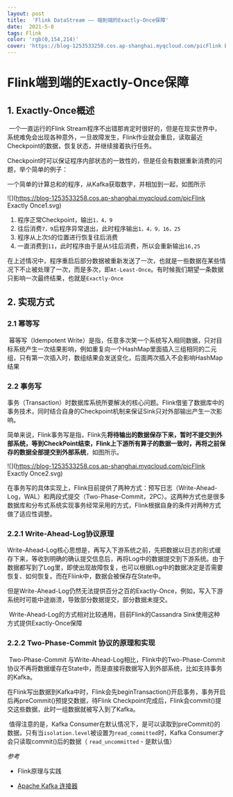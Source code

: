 ```yaml
---
layout: post
title:  'Flink DataStream —— 端到端的Exactly-Once保障'
date:  2021-5-8
tags: Flink
color: 'rgb(0,154,214)'
cover: 'https://blog-1253533258.cos.ap-shanghai.myqcloud.com/picFlink Exactly Once1.svg'
---
```




# Flink端到端的Exactly-Once保障

## 1. Exactly-Once概述

​		一个一直运行的Flink Stream程序不出错那肯定时很好的，但是在现实世界中，系统难免会出现各种意外，一旦故障发生，Flink作业就会重启，读取最近Checkpoint的数据，恢复状态，并继续接着执行任务。

​		Checkpoint时可以保证程序内部状态的一致性的，但是任会有数据重新消费的问题，举个简单的例子：

​		一个简单的计算总和的程序，从Kafka获取数字，并相加到一起，如图所示

 ![](https://blog-1253533258.cos.ap-shanghai.myqcloud.com/picFlink Exactly Once1.svg)

1. 程序正常Checkpoint，输出`1，4，9`
2. 往后消费`7，9`后程序异常退出，此时程序输出`1，4，9，16，25`
3. 程序从上次`5`的位置进行恢复往后消费
4. 一直消费到`11`，此时程序由于是从`5`往后消费，所以会重新输出`16,25`

在上述情况中，程序重启后部分数据被重新发送了一次，也就是一些数据在某些情况下不止被处理了一次，而是多次，即`At-Least-Once`。有时候我们期望一条数据只影响一次最终结果，也就是`Exactly-Once`

## 2. 实现方式

### 2.1 幂等写

​		幂等写（Idempotent Write）是指，任意多次笑一个系统写入相同数据，只对目标系统产生一次结果影响，例如重复向一个HashMap里面插入三组相同的二元组，只有第一次插入时，数组结果会发送变化，后面两次插入不会影响HashMap结果

### 2.2 事务写

​		事务（Transaction）时数据库系统所要解决的核心问题。Flink借鉴了数据库中的事务技术，同时结合自身的Checkpoint机制来保证Sink只对外部输出产生一次影响。

​		简单来说，Flink事务写是指，Flink先**将待输出的数据保存下来，暂时不提交到外部系统，等到CheckPoint结束，Flink上下游所有算子的数据一致时，再将之前保存的数据全部提交到外部系统**，如图所示。

![](https://blog-1253533258.cos.ap-shanghai.myqcloud.com/picFlink Exactly Once2.svg)

在事务写的具体实现上，Flink目前提供了两种方式：预写日志（Write-Ahead-Log，WAL）和两段式提交（Two-Phase-Commit，2PC）。这两种方式也是很多数据库和分布式系统实现事务经常采用的方式，Flink根据自身的条件对两种方式做了适应性调整。

### 2.2.1 Write-Ahead-Log协议原理

​		Write-Ahead-Log核心思想是，再写入下游系统之前，先把数据以日志的形式缓存下来，等收到明确的确认提交信息后，再将Log中的数据提交到下游系统。由于数据都写到了Log里，即使出现故障恢复，也可以根据Log中的数据决定是否需要恢复、如何恢复。而在Fliink中，数据会被保存在State中。

​		但是Write-Ahead-Log仍然无法提供百分之百的Exactly-Once，例如，写入下游系统时可能中途崩溃，导致部分数据提交，部分数据未提交。

​		Write-Ahead-Log的方式相对比较通用，目前Flink的Cassandra Sink使用这种方式提供Exactly-Once保障

### 2.2.2 Two-Phase-Commit 协议的原理和实现

​		Two-Phase-Commit 与Write-Ahead-Log相比，Flink中的Two-Phase-Commit协议不再将数据缓存在State中，而是直接将数据写入到外部系统，比如支持事务的Kafka。

​		在Flink写出数据到Kafka中时，Flink会先beginTransaction()开启事务，事务开启后再preCommit()预提交数据，待Flink Checkpoint完成后，Flink会commit()提交这些数据，此时一组数据就被写入到了Kafka。

​		值得注意的是，Kafka Consumer在默认情况下，是可以读取到preCommit()的数据，只有当`isolation.level`被设置为`read_committed`时，Kafka Consumer才会只读取commit()后的数据（ `read_uncommitted` - 是默认值）



*参考*

- Flink原理与实践

- [Apache Kafka 连接器](https://ci.apache.org/projects/flink/flink-docs-release-1.13/zh/docs/connectors/datastream/kafka/#apache-kafka-连接器)
